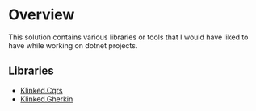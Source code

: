 # Overview 

This solution contains various libraries or tools that I would have liked to have while
working on dotnet projects.

## Libraries

- [Klinked.Cqrs](./klinked-cqrs.md)
- [Klinked.Gherkin](./klinked-gherkin.md)
